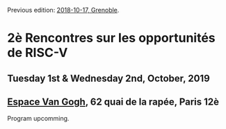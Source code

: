 Previous edition: [2018-10-17, Grenoble](https://hal-cea.archives-ouvertes.fr/cea-01892399v2/document).

# 2è Rencontres sur les opportunités de RISC-V
## Tuesday 1st & Wednesday 2nd, October, 2019
## [Espace Van Gogh](https://espace-van-gogh.com), 62 quai de la rapée, Paris 12è

Program upcomming.
